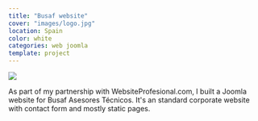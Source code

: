 ```yaml
---
title: "Busaf website"
cover: "images/logo.jpg"
location: Spain
color: white
categories: web joomla
template: project
---
```


![](/work/busaf/images/1.png)

As part of my partnership with WebsiteProfesional.com, I built a Joomla website for Busaf Asesores Técnicos. It's an standard corporate website with contact form and mostly static pages.
